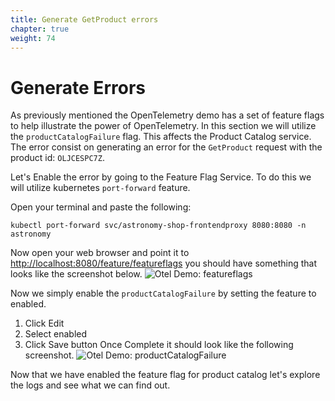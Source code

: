 ```yaml
---
title: Generate GetProduct errors
chapter: true
weight: 74
---
```


# Generate Errors

As previously mentioned the OpenTelemetry demo has a set of feature flags to help illustrate the power of OpenTelemetry. In this section we will utilize the `productCatalogFailure` flag. This affects the Product Catalog service. The error consist on generating an error for the `GetProduct` request with the product id: `OLJCESPC7Z`.

Let's Enable the error by going to the Feature Flag Service. To do this we will utilize kubernetes `port-forward` feature.

Open your terminal and paste the following:

```shell
kubectl port-forward svc/astronomy-shop-frontendproxy 8080:8080 -n astronomy
```

Now open your web browser and point it to [http://localhost:8080/feature/featureflags](http://localhost:8080/feature/featureflags) you should have something that looks like the screenshot below.
![Otel Demo: featureflags](/images/logs/logz-io-logs-otel-demo-feature-flags.png)

Now we simply enable the `productCatalogFailure` by setting the feature to enabled.

1. Click Edit
1. Select enabled
1. Click Save button
   Once Complete it should look like the following screenshot.
   ![Otel Demo: productCatalogFailure](/images/logs/logz-io-logs-otel-demo-productCatalogFailure-true.png)

Now that we have enabled the feature flag for product catalog let's explore the logs and see what we can find out.
